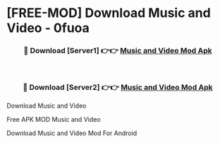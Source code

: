 # [FREE-MOD] Download Music and Video - 0fuoa


<div align="center">
<h3>🔴 Download [Server1] 👉👉 <a href="https://apk-comot.site?title=Music_and_Video">Music and Video Mod Apk</a></h3><br>

<h3>🔴 Download [Server2] 👉👉 <a href="https://apk-comot.site?title=Music_and_Video">Music and Video Mod Apk</a></h3>
</div>



Download Music and Video 

Free APK MOD Music and Video 

Download Music and Video Mod For Android

